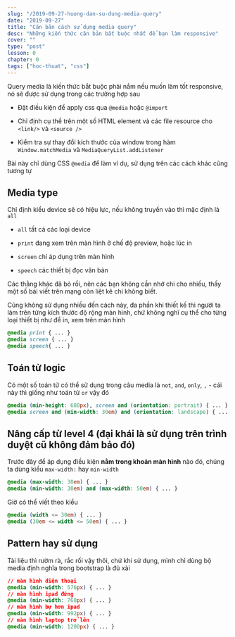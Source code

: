 ```yaml
---
slug: "/2019-09-27-huong-dan-su-dung-media-query"
date: "2019-09-27"
title: "Căn bản cách sử dụng media query"
desc: "Những kiến thức căn bản bắt buộc nhất để bạn làm responsive"
cover: ""
type: "post"
lesson: 0
chapter: 0
tags: ["hoc-thuat", "css"]
---
```



Query media là kiến thức bắt buộc phải nắm nếu muốn làm tốt responsive, nó sẽ được sử dụng trong các trường hợp sau 

- Đặt điều kiện để apply css qua `@media` hoặc `@import`

- Chỉ định cụ thể trên một số HTML element và các file resource cho `<link/>` và `<source />`

- Kiểm tra sự thay đổi kích thước của window trong hàm `Window.matchMedia` và `MediaQueryList.addListener` 

Bài này chỉ dùng CSS `@media` để làm ví dụ, sử dụng trên các cách khác cũng tương tự  

## Media type  

Chỉ định kiểu device sẽ có hiệu lực, nếu không truyền vào thì mặc định là `all`  

- `all` tất cả các loại device

- `print` đang xem trên màn hình ở chế độ preview, hoặc lúc in

- `screen` chỉ áp dụng trên màn hình

- `speech` các thiết bị đọc văn bản  

Các thằng khác đã bỏ rồi, nên các bạn không cần nhớ chi cho nhiều, thấy một số bài viết trên mạng còn liệt kê chi không biết.  

Cũng không sử dụng nhiều đến cách này, đa phần khi thiết kế thì người ta làm trên từng kích thước độ rộng màn hình, chứ không nghĩ cụ thể cho từng loại thiết bị như để in, xem trên màn hình  

```css
@media print { ... }
@media screen { ... }
@media speech{ ... }
```

## Toán tử logic

Có một số toán tử có thể sử dụng trong câu media là `not`, `and`, `only`, `,` - cái này thì giống như toán tử `or` vậy đó

```css
@media (min-height: 680px), screen and (orientation: portrait) { ... } 
@media screen and (min-width: 30em) and (orientation: landscape) { ... }
```

## Nâng cấp từ level 4 (đại khái là sử dụng trên trình duyệt cũ không đảm bảo đó)

Trước đây để áp dụng điều kiện **nằm trong khoản màn hình** nào đó, chúng ta dùng kiểu `max-width:` hay `min-width`

```css
@media (max-width: 30em) { ... }
@media (min-width: 30em) and (max-width: 50em) { ... }
```

Giờ có thể viết theo kiểu

```css
@media (width <= 30em) { ... }
@media (30em <= width <= 50em) { ... }
```

## Pattern hay sử dụng  

Tài liệu thì rườm rà, rắc rối vậy thôi, chứ khi sử dụng, mình chỉ dùng bộ media định nghĩa trong bootstrap là đủ xài

```css
// màn hình điện thoại
@media (min-width: 576px) { ... }
// màn hình ipad đứng
@media (min-width: 768px) { ... }
// màn hình bự hơn ipad
@media (min-width: 992px) { ... }
// màn hình laptop trở lên
@media (min-width: 1200px) { ... }
```